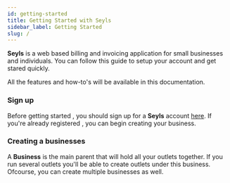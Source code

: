 ```yaml
---
id: getting-started
title: Getting Started with Seyls
sidebar_label: Getting Started
slug: /
---
```



**Seyls** is a web based billing and invoicing application for small businesses and individuals. You can follow this guide to setup your account and get stared quickly.

All the features and how-to's will be available in this documentation.


### Sign up

Before getting started , you should sign up for a **Seyls** account [here](https://www.seyls.com/register).
If you're already registered , you can begin creating your business.


### Creating a businesses

A **Business** is the main parent that will hold all your outlets together.
If you run several outlets you'll be able to create outlets under this business. Ofcourse, you can create multiple businesses as well.
